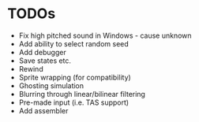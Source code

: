 # TODOs

* Fix high pitched sound in Windows - cause unknown
* Add ability to select random seed
* Add debugger
* Save states etc.
* Rewind
* Sprite wrapping (for compatibility)
* Ghosting simulation
* Blurring through linear/bilinear filtering
* Pre-made input (i.e. TAS support)
* Add assembler
